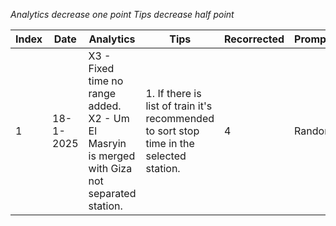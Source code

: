 *Analytics decrease one point*
*Tips decrease half point*


| Index | Date      | Analytics                                                                                        | Tips                                                                                     | Recorrected | PromptsType | HardLevel | FinalScore | PromptVersion                                                     |
| ----- | --------- | ------------------------------------------------------------------------------------------------ | ---------------------------------------------------------------------------------------- | ----------- | ----------- | --------- | ---------- | ----------------------------------------------------------------- |
| 1     | 18-1-2025 | X3 - Fixed time no range added.<br>X2 - Um El Masryin is merged with Giza not separated station. | 1. If there is list of train it's recommended to sort stop time in the selected station. | 4           | Random      | Normal    | 6.5/10     | [System Prompt V18-1-2025](prompt_history/system_prompts/18-1-2025.txt)<br><br>[Few-Shot Prompts V18-1-2025](prompt_history/few-shot_prompts/18-1-2025.json)<br> |

